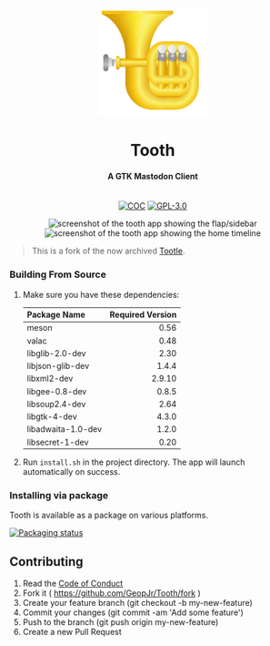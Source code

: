 <p align="center">
  <img alt="branding" width="192" src="./data/icons/color.svg">
</p>
<h1 align="center">Tooth</h1>
<h4 align="center">A GTK Mastodon Client</h4>
<p align="center">
  <br />
    <a href="./CODE_OF_CONDUCT.md"><img src="https://img.shields.io/badge/Contributor%20Covenant-v2.1-1970e3.svg?style=for-the-badge&labelColor=A2C4FA" alt="COC" /></a>
    <a href="./LICENSE"><img src="https://img.shields.io/badge/LICENSE-GPL--3.0-1970e3.svg?style=for-the-badge&labelColor=A2C4FA" alt="GPL-3.0" /></a>
</p>

<p align="center">
    <img alt="screenshot of the tooth app showing the flap/sidebar" height="512" src="https://i.imgur.com/c6zeCvp.png">
    <img alt="screenshot of the tooth app showing the home timeline" height="512" src="https://i.imgur.com/DOAV9nh.png">
</p>

> This is a fork of the now archived [Tootle](https://github.com/bleakgrey/tootle).

### Building From Source

1. Make sure you have these dependencies:

    Package Name | Required Version
    :--- |---:|
    meson | 0.56
    valac | 0.48
    libglib-2.0-dev | 2.30
    libjson-glib-dev | 1.4.4
    libxml2-dev | 2.9.10
    libgee-0.8-dev | 0.8.5
    libsoup2.4-dev | 2.64
    libgtk-4-dev | 4.3.0
    libadwaita-1.0-dev | 1.2.0
    libsecret-1-dev | 0.20


2. Run `install.sh` in the project directory. The app will launch automatically on success.

### Installing via package

Tooth is available as a package on various platforms.

[![Packaging status](https://repology.org/badge/vertical-allrepos/tooth.svg)](https://repology.org/project/tooth/versions)

## Contributing

1. Read the [Code of Conduct](./CODE_OF_CONDUCT.md)
2. Fork it ( https://github.com/GeopJr/Tooth/fork )
3. Create your feature branch (git checkout -b my-new-feature)
4. Commit your changes (git commit -am 'Add some feature')
5. Push to the branch (git push origin my-new-feature)
6. Create a new Pull Request
